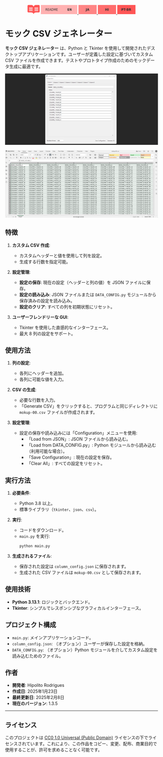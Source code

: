 <div align="center">
   <img height="30" width="40" src="https://github.com/hipolitorodrigues/assets-for-github/blob/985021e61af3982fd9f28be446b106b958f24696/images/01/img-readme-ico.svg">
   <a href="./README.md">
      <img height="30" width="120" src="https://github.com/hipolitorodrigues/assets-for-github/blob/985021e61af3982fd9f28be446b106b958f24696/images/01/img-readme-en.svg">
   </a>
   <a href="./README.ja.md">
      <img height="30" width="60" src="https://github.com/hipolitorodrigues/assets-for-github/blob/985021e61af3982fd9f28be446b106b958f24696/images/01/img-readme-ja.svg">
   </a>
   <a href="./README.hi.md">
      <img height="30" width="60" src="https://github.com/hipolitorodrigues/assets-for-github/blob/985021e61af3982fd9f28be446b106b958f24696/images/01/img-readme-hi.svg">
   </a>
   <a href="./README.pt-BR.md">
      <img height="30" width="60" src="https://github.com/hipolitorodrigues/assets-for-github/blob/985021e61af3982fd9f28be446b106b958f24696/images/01/img-readme-pt-br.svg">
   </a>
</div>

# モック CSV ジェネレーター

**モック CSV ジェネレーター** は、Python と Tkinter を使用して開発されたデスクトップアプリケーションです。ユーザーが定義した設定に基づいてカスタム CSV ファイルを作成できます。テストやプロトタイプ作成のためのモックデータ生成に最適です。

![alt text](https://github.com/hipolitorodrigues/assets-for-github/blob/985021e61af3982fd9f28be446b106b958f24696/images/01/sampling.png)

![alt text](https://github.com/hipolitorodrigues/assets-for-github/blob/985021e61af3982fd9f28be446b106b958f24696/images/01/screenshot.png)

## 特徴

1. **カスタム CSV 作成**:
   - カスタムヘッダーと値を使用して列を設定。
   - 生成する行数を指定可能。

2. **設定管理**:
   - **設定の保存**: 現在の設定（ヘッダーと列の値）を JSON ファイルに保存。
   - **設定の読み込み**: JSON ファイルまたは `DATA_CONFIG.py` モジュールから保存済みの設定を読み込み。
   - **設定のクリア**: すべての列を初期状態にリセット。

3. **ユーザーフレンドリーな GUI**:
   - Tkinter を使用した直感的なインターフェース。
   - 最大 8 列の設定をサポート。

## 使用方法

1. **列の設定**:
   - 各列にヘッダーを追加。
   - 各列に可能な値を入力。

2. **CSV の生成**:
   - 必要な行数を入力。
   - 「Generate CSV」をクリックすると、プログラムと同じディレクトリに `mokup-00.csv` ファイルが作成されます。

3. **設定管理**:
   - 設定の保存や読み込みには「Configuration」メニューを使用:
     - 「Load from JSON」: JSON ファイルから読み込む。
     - 「Load from DATA_CONFIG.py」: Python モジュールから読み込む（利用可能な場合）。
     - 「Save Configuration」: 現在の設定を保存。
     - 「Clear All」: すべての設定をリセット。

## 実行方法

1. **必要条件**:
   - Python 3.8 以上。
   - 標準ライブラリ（`tkinter`、`json`、`csv`）。

2. **実行**:
   - コードをダウンロード。
   - `main.py` を実行:
     ```bash
     python main.py
     ```

3. **生成されるファイル**:
   - 保存された設定は `column_config.json` に保存されます。
   - 生成された CSV ファイルは `mokup-00.csv` として保存されます。

## 使用技術

- **Python 3.13.1**: ロジックとバックエンド。
- **Tkinter**: シンプルでレスポンシブなグラフィカルインターフェース。

## プロジェクト構成

- `main.py`: メインアプリケーションコード。
- `column_config.json`: （オプション）ユーザーが保存した設定を格納。
- `DATA_CONFIG.py`: （オプション）Python モジュールを介してカスタム設定を読み込むためのファイル。

## 作者

- **開発者**: Hipolito Rodrigues  
- **作成日**: 2025年1月23日  
- **最終更新日**: 2025年2月8日  
- **現在のバージョン**: 1.3.5  

---

## ライセンス

このプロジェクトは [CC0 1.0 Universal (Public Domain)](https://creativecommons.org/publicdomain/zero/1.0/) ライセンスの下でライセンスされています。これにより、この作品をコピー、変更、配布、商業目的で使用することが、許可を求めることなく可能です。
